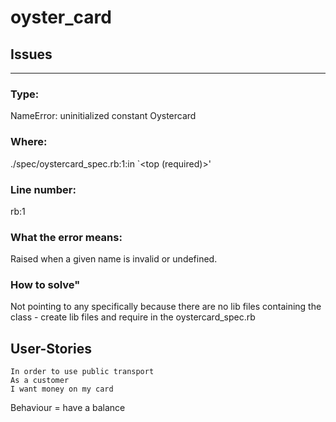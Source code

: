 # oyster_card

## Issues
----

### Type:
NameError:
  uninitialized constant Oystercard

### Where:
./spec/oystercard_spec.rb:1:in `<top (required)>' 

### Line number:
rb:1

### What the error means:
Raised when a given name is invalid or undefined.

### How to solve"
Not pointing to any specifically because there are no lib files containing the class - create
lib files and require in the oystercard_spec.rb


## User-Stories
```
In order to use public transport
As a customer
I want money on my card
```
Behaviour = have a balance
